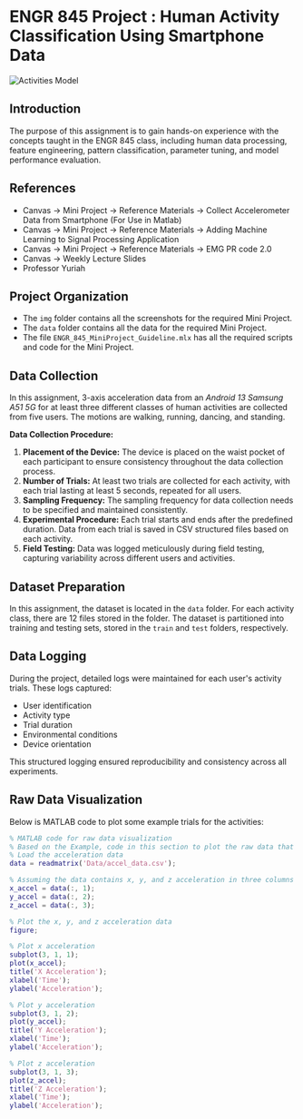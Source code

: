 # ENGR 845 Project : Human Activity Classification Using Smartphone Data 
![Activities Model](https://github.com/A-Singh15/Mini-Project-ENGR-845/blob/main/img/raw%202.png)

## Introduction
The purpose of this assignment is to gain hands-on experience with the concepts taught in the ENGR 845 class, including human data processing, feature engineering, pattern classification, parameter tuning, and model performance evaluation.

## References
- Canvas -> Mini Project -> Reference Materials -> Collect Accelerometer Data from Smartphone (For Use in Matlab)
- Canvas -> Mini Project -> Reference Materials -> Adding Machine Learning to Signal Processing Application
- Canvas -> Mini Project -> Reference Materials -> EMG PR code 2.0
- Canvas -> Weekly Lecture Slides
- Professor Yuriah

## Project Organization
- The `img` folder contains all the screenshots for the required Mini Project.
- The `data` folder contains all the data for the required Mini Project.
- The file `ENGR_845_MiniProject_Guideline.mlx` has all the required scripts and code for the Mini Project.

## Data Collection
In this assignment, 3-axis acceleration data from an *Android 13 Samsung A51 5G* for at least three different classes of human activities are collected from five users. The motions are walking, running, dancing, and standing.

**Data Collection Procedure:**
1. **Placement of the Device:** The device is placed on the waist pocket of each participant to ensure consistency throughout the data collection process.
2. **Number of Trials:** At least two trials are collected for each activity, with each trial lasting at least 5 seconds, repeated for all users.
3. **Sampling Frequency:** The sampling frequency for data collection needs to be specified and maintained consistently.
4. **Experimental Procedure:** Each trial starts and ends after the predefined duration. Data from each trial is saved in CSV structured files based on each activity.
5. **Field Testing:** Data was logged meticulously during field testing, capturing variability across different users and activities.

## Dataset Preparation
In this assignment, the dataset is located in the `data` folder. For each activity class, there are 12 files stored in the folder. The dataset is partitioned into training and testing sets, stored in the `train` and `test` folders, respectively.

## Data Logging
During the project, detailed logs were maintained for each user's activity trials. These logs captured:
- User identification
- Activity type
- Trial duration
- Environmental conditions
- Device orientation

This structured logging ensured reproducibility and consistency across all experiments.

## Raw Data Visualization
Below is MATLAB code to plot some example trials for the activities:

```matlab
% MATLAB code for raw data visualization
% Based on the Example, code in this section to plot the raw data that was collected
% Load the acceleration data
data = readmatrix('Data/accel_data.csv');

% Assuming the data contains x, y, and z acceleration in three columns
x_accel = data(:, 1);
y_accel = data(:, 2);
z_accel = data(:, 3);

% Plot the x, y, and z acceleration data
figure;

% Plot x acceleration
subplot(3, 1, 1);
plot(x_accel);
title('X Acceleration');
xlabel('Time');
ylabel('Acceleration');

% Plot y acceleration
subplot(3, 1, 2);
plot(y_accel);
title('Y Acceleration');
xlabel('Time');
ylabel('Acceleration');

% Plot z acceleration
subplot(3, 1, 3);
plot(z_accel);
title('Z Acceleration');
xlabel('Time');
ylabel('Acceleration');

